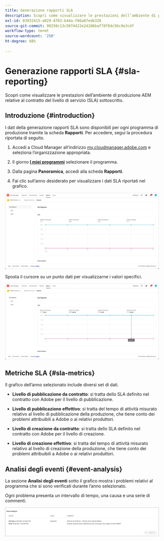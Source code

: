 ```yaml
---
title: Generazione rapporti SLA
description: Scopri come visualizzare le prestazioni dell’ambiente di produzione AEM relative al contratto del livello di servizio (SLA) sottoscritto.
exl-id: 03932415-a029-4703-b44a-f86a87edb328
source-git-commit: 90250c13c5074422e24186baf78f84c56c9e3c4f
workflow-type: tm+mt
source-wordcount: '250'
ht-degree: 88%

---
```



# Generazione rapporti SLA {#sla-reporting}

Scopri come visualizzare le prestazioni dell’ambiente di produzione AEM relative al contratto del livello di servizio (SLA) sottoscritto.

## Introduzione {#introduction}

I dati della generazione rapporti SLA sono disponibili per ogni programma di produzione tramite la scheda **Rapporti**. Per accedere, segui la procedura riportata di seguito.

1. Accedi a Cloud Manager all’indirizzo [my.cloudmanager.adobe.com](https://my.cloudmanager.adobe.com/) e seleziona l’organizzazione appropriata.

1. Il giorno **[I miei programmi](/help/implementing/cloud-manager/getting-access-to-aem-in-cloud/editing-programs.md#my-programs)** selezionare il programma.

1. Dalla pagina **Panoramica**, accedi alla scheda **Rapporti**.

1. Fai clic sull’anno desiderato per visualizzare i dati SLA riportati nel grafico.

![Esempio di grafico SLA](assets/sla-reporting-1.png)

Sposta il cursore su un punto dati per visualizzarne i valori specifici.

![Visualizzazione dei dati dettagliati](assets/sla-reporting-b.png)

## Metriche SLA {#sla-metrics}

Il grafico dell’anno selezionato include diversi set di dati.

* **Livello di pubblicazione da contratto**: si tratta dello SLA definito nel contratto con Adobe per il livello di pubblicazione.

* **Livello di pubblicazione effettivo**: si tratta del tempo di attività misurato relativo al livello di pubblicazione della produzione, che tiene conto dei problemi attribuibili a Adobe o ai relativi produttori.

* **Livello di creazione da contratto**: si tratta dello SLA definito nel contratto con Adobe per il livello di creazione.

* **Livello di creazione effettivo**: si tratta del tempo di attività misurato relativo al livello di creazione della produzione, che tiene conto dei problemi attribuibili a Adobe o ai relativi produttori.

## Analisi degli eventi {#event-analysis}

La sezione **Analisi degli eventi** sotto il grafico mostra i problemi relativi al programma che si sono verificati durante l’anno selezionato.

Ogni problema presenta un intervallo di tempo, una causa e una serie di commenti.

![Esempio di analisi degli eventi](assets/sla-reporting-c.png)
